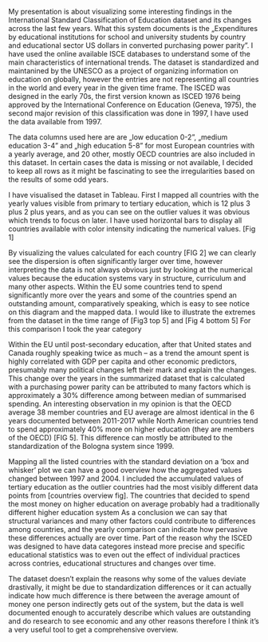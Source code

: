 My presentation is about visualizing some interesting findings in the International Standard Classification of Education dataset and its changes across the last few years. What this system  documents is the „Expenditures by educational institutions for school and university students by country and educational sector US dollars in converted purchasing power parity”. I have used the online available ISCE databases to understand some of the main characteristics of international trends. The dataset is standardized and maintanined by the UNESCO as a project of organizing information on education on globally, however the entries are not representing all countries in the world and every year in the given time frame. The ISCED was designed in the early 70s, the first version known as ISCED 1976 being approved by the International Conference on Education (Geneva, 1975), the second major revision of this classification was done in 1997, I have used the data available from 1997.


The data columns used here are are „low education 0-2”, „medium education 3-4” and „high education 5-8” for most European countries with a yearly average, and 20 other, mostly OECD countries are also included in this dataset. In certain cases the data is missing or not available, I decided to keep all rows as it might be fascinating to see the irregularities based on the results of some odd years.


I have visualised the dataset in Tableau. First I mapped all countries with the yearly values visible from primary to tertiary education, which is 12 plus 3 plus 2 plus years, and as you can see on the outlier values it was obvious which trends to focus on later. I have used horizontal bars to display all countries available with color intensity indicating the numerical values. [Fig 1]


By visualizing the values calculated for each country [FIG 2] we can clearly see the dispersion is often significantly larger over time, however interpreting the data is not always obvious just by looking at the numerical values because the education systems vary in structure, curriculum and many other aspects. Within the EU some countries tend to spend significantly more over the years and some of the countries spend an outstanding amount, comparatively speaking, which is easy to see notice on this diagram and the mapped data. I would like to illustrate the extremes from the dataset in the time range of [Fig3 top 5] and [Fig 4 bottom 5] For this comparison I took the year category 

Within the EU until post-secondary education, after that United states and Canada roughly speaking twice as much – as a trend the amount spent is highly correlated with GDP per capita and other economic predictors, presumably many political changes left their mark and explain the changes. This change over the years in the summarized dataset that is calculated with a purchasing power parity can be attributed to many factors which is approximately a 30% difference among between median of summarised spending.  An interesting observation in my opinion is that the OECD average 38 member countries and EU average are almost identical in the 6 years documented between 2011-2017 while North American countries tend to spend approximately 40% more on higher education (they are members of the OECD) [FIG 5]. This difference can mostly be attributed to the standardization of the Bologna system since 1999.


Mapping all the listed countries with the standard deviation on a ’box and whisker’ plot we can have a good overview how the aggregated values changed between 1997 and 2004. I included the accumulated values of tertiary education as the outlier countries had the most visibly different data points from [countries overview fig]. The countries that decided to spend the most money on higher education on average probably had a traditionally different higher education system 
As a conclusion we can say that structural variances and many other factors could contribute to differences among countries, and the yearly comparison can indicate how pervasive these differences actually are over time. Part of the reason why the ISCED was designed to have data categores instead more precise and specific educational statistics was to even out the effect of individual practices across contries, educational structures and changes over time. 


The dataset doesn’t explain the reasons why some of the values deviate drastivally, it might be due to standardization differences or it can actually indicate how much difference is there between the average amount of money one person indirectly gets out of the system, but the data is well documented enough to accurately describe which values are outstanding and do research to see economic and any other reasons therefore I think it’s a very useful tool to get a comprehensive overview.
